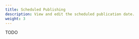 ```yaml
---
title: Scheduled Publishing
description: View and edit the scheduled publication date.
weight: 3
---
```


TODO

